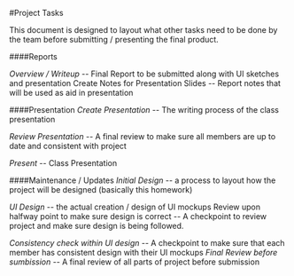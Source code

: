 #Project Tasks

This document is designed to layout what other tasks need to be done by the team before submitting / presenting the final product.

####Reports

*Overview / Writeup* -- Final Report to be submitted along with UI sketches and presentation
Create Notes for Presentation Slides -- Report notes that will be used as aid in presentation


####Presentation
*Create Presentation* -- The writing process of the class presentation

*Review Presentation* -- A final review to make sure all members are up to date and consistent with project

*Present* -- Class Presentation


####Maintenance / Updates
*Initial Design* -- a process to layout how the project will be designed (basically this homework)

*UI Design* -- the actual creation / design of UI mockups
Review upon halfway point to make sure design is correct -- A checkpoint to review project and make sure design is being followed.

*Consistency check within UI design* -- A checkpoint to make sure that each member has consistent design with their UI mockups
*Final Review before sumbission* -- A final review of all parts of project before submission

